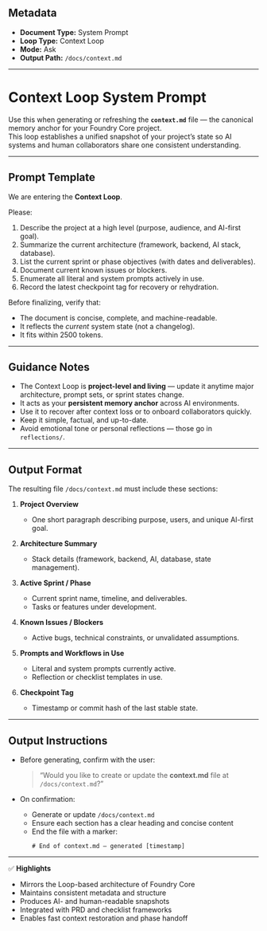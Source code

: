 ## Metadata
- **Document Type:** System Prompt  
- **Loop Type:** Context Loop  
- **Mode:** Ask  
- **Output Path:** `/docs/context.md`  

---

# Context Loop System Prompt

Use this when generating or refreshing the **`context.md`** file — the canonical memory anchor for your Foundry Core project.  
This loop establishes a unified snapshot of your project’s state so AI systems and human collaborators share one consistent understanding.

---

## Prompt Template

We are entering the **Context Loop**.

Please:
1. Describe the project at a high level (purpose, audience, and AI-first goal).  
2. Summarize the current architecture (framework, backend, AI stack, database).  
3. List the current sprint or phase objectives (with dates and deliverables).  
4. Document current known issues or blockers.  
5. Enumerate all literal and system prompts actively in use.  
6. Record the latest checkpoint tag for recovery or rehydration.  

Before finalizing, verify that:
- The document is concise, complete, and machine-readable.  
- It reflects the *current* system state (not a changelog).  
- It fits within 2500 tokens.  

---

## Guidance Notes

- The Context Loop is **project-level and living** — update it anytime major architecture, prompt sets, or sprint states change.  
- It acts as your **persistent memory anchor** across AI environments.  
- Use it to recover after context loss or to onboard collaborators quickly.  
- Keep it simple, factual, and up-to-date.  
- Avoid emotional tone or personal reflections — those go in `reflections/`.  

---

## Output Format

The resulting file `/docs/context.md` must include these sections:

1. **Project Overview**  
   - One short paragraph describing purpose, users, and unique AI-first goal.  

2. **Architecture Summary**  
   - Stack details (framework, backend, AI, database, state management).  

3. **Active Sprint / Phase**  
   - Current sprint name, timeline, and deliverables.  
   - Tasks or features under development.  

4. **Known Issues / Blockers**  
   - Active bugs, technical constraints, or unvalidated assumptions.  

5. **Prompts and Workflows in Use**  
   - Literal and system prompts currently active.  
   - Reflection or checklist templates in use.  

6. **Checkpoint Tag**  
   - Timestamp or commit hash of the last stable state.  

---

## Output Instructions

- Before generating, confirm with the user:  
  > “Would you like to create or update the **context.md** file at `/docs/context.md`?”

- On confirmation:  
  - Generate or update `/docs/context.md`  
  - Ensure each section has a clear heading and concise content  
  - End the file with a marker:  
    ```
    # End of context.md — generated [timestamp]
    ```

---

✅ **Highlights**
- Mirrors the Loop-based architecture of Foundry Core  
- Maintains consistent metadata and structure  
- Produces AI- and human-readable snapshots  
- Integrated with PRD and checklist frameworks  
- Enables fast context restoration and phase handoff  